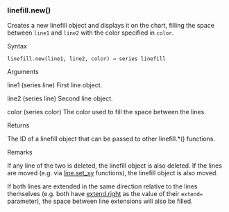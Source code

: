 ### linefill.new()

Creates a new linefill object and displays it on the chart, filling the space between `line1` and `line2` with the color specified in `color`.

Syntax

```
linefill.new(line1, line2, color) → series linefill
```

Arguments

line1 (series line) First line object.

line2 (series line) Second line object.

color (series color) The color used to fill the space between the lines.

Returns

The ID of a linefill object that can be passed to other linefill.\*() functions.

Remarks

If any line of the two is deleted, the linefill object is also deleted. If the lines are moved (e.g. via [line.set\_xy](#fun_line.set_xy) functions), the linefill object is also moved.

If both lines are extended in the same direction relative to the lines themselves (e.g. both have [extend.right](#const_extend.right) as the value of their `extend=` parameter), the space between line extensions will also be filled.

